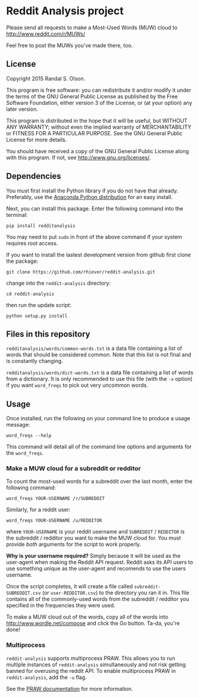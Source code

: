 # Reddit Analysis project

Please send all requests to make a Most-Used Words (MUW) cloud to http://www.reddit.com/r/MUWs/

Feel free to post the MUWs you've made there, too.

## License

Copyright 2015 Randal S. Olson.

This program is free software: you can redistribute it and/or modify it under
the terms of the GNU General Public License as published by the Free Software
Foundation, either version 3 of the License, or (at your option) any later
version.

This program is distributed in the hope that it will be useful, but WITHOUT ANY
WARRANTY; without even the implied warranty of MERCHANTABILITY or FITNESS FOR A
PARTICULAR PURPOSE. See the GNU General Public License for more details.

You should have received a copy of the GNU General Public License along with
this program. If not, see http://www.gnu.org/licenses/.

## Dependencies

You must first install the Python library if you do not have that already.
Preferably, use the [Anaconda Python distribution](http://continuum.io/downloads) for an easy install.

Next, you can install this package. Enter the following command into the
terminal:

    pip install redditanalysis

You may need to put `sudo` in front of the above command if your system
requires root access.

If you want to install the lastest development version from github first
clone the package:

    git clone https://github.com/rhiever/reddit-analysis.git

change into the `reddit-analysis` directory:

    cd reddit-analysis

then run the update script:

    python setup.py install


## Files in this repository

`redditanalysis/words/common-words.txt` is a data file containing a list of words
that should be considered common. Note that this list is not final and is
constantly changing.

`redditanalysis/words/dict-words.txt` is a data file containing a list of words
from a dictionary. It is only recommended to use this file (with the `-x` option)
if you want `word_freqs` to pick out very uncommon words.


## Usage

Once installed, run the following on your command line to produce a usage
message:

    word_freqs --help

This command will detail all of the command line options and arguments for the
`word_freqs`.

### Make a MUW cloud for a subreddit or redditor

To count the most-used words for a subreddit over the last month, enter the
following command:

    word_freqs YOUR-USERNAME /r/SUBREDDIT

Similarly, for a reddit user:

    word_freqs YOUR-USERNAME /u/REDDITOR

where `YOUR-USERNAME` is your reddit username and `SUBREDDIT` / `REDDITOR` is
the subreddit / redditor you want to make the MUW cloud for. You
must provide *both* arguments for the script to work properly.

**Why is your username required?** Simply because it will be used as the user-agent when making the Reddit API request. Reddit asks its API users to use something unique as the user-agent and recomends to use the users username.

Once the script completes, it will create a file called `subreddit-SUBREDDIT.csv` (or
`user-REDDITOR.csv`) to the directory you ran it in. This file contains all of
the commonly-used words from the subreddit / redditor you specified in the
frequencies they were used.

To make a MUW cloud out of the words, copy all of the words into
http://www.wordle.net/compose and click the Go button. Ta-da, you're done!

### Multiprocess

`reddit-analysis` supports multiprocess PRAW. This allows you to run multiple instances
of `reddit-analysis` simultaneously and not risk getting banned for overusing the reddit API.
To enable multiprocess PRAW in `reddit-analysis`, add the `-u` flag.

See the [PRAW documentation](https://praw.readthedocs.org/en/latest/pages/multiprocess.html) for more information.
